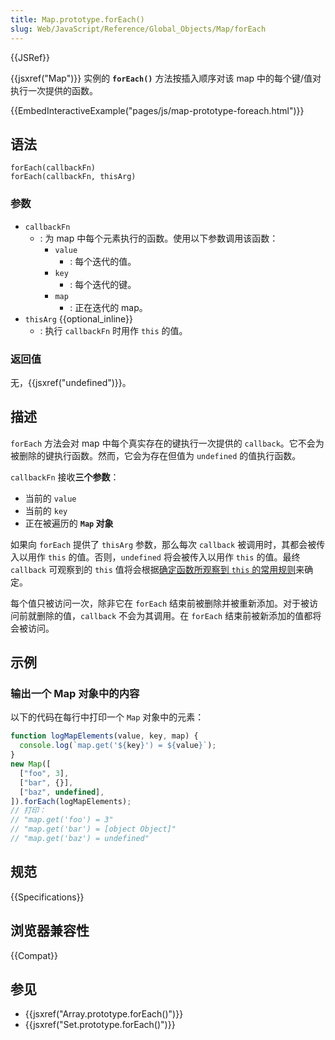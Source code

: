 ```yaml
---
title: Map.prototype.forEach()
slug: Web/JavaScript/Reference/Global_Objects/Map/forEach
---
```


{{JSRef}}

{{jsxref("Map")}} 实例的 **`forEach()`** 方法按插入顺序对该 map 中的每个键/值对执行一次提供的函数。

{{EmbedInteractiveExample("pages/js/map-prototype-foreach.html")}}

## 语法

```js-nolint
forEach(callbackFn)
forEach(callbackFn, thisArg)
```

### 参数

- `callbackFn`
  - : 为 map 中每个元素执行的函数。使用以下参数调用该函数：
    - `value`
      - : 每个迭代的值。
    - `key`
      - : 每个迭代的键。
    - `map`
      - : 正在迭代的 map。
- `thisArg` {{optional_inline}}
  - : 执行 `callbackFn` 时用作 `this` 的值。

### 返回值

无，{{jsxref("undefined")}}。

## 描述

`forEach` 方法会对 map 中每个真实存在的键执行一次提供的 `callback`。它不会为被删除的键执行函数。然而，它会为存在但值为 `undefined` 的值执行函数。

`callbackFn` 接收**三个参数**：

- 当前的 `value`
- 当前的 `key`
- 正在被遍历的 **`Map` 对象**

如果向 `forEach` 提供了 `thisArg` 参数，那么每次 `callback` 被调用时，其都会被传入以用作 `this` 的值。否则，`undefined` 将会被传入以用作 `this` 的值。最终 `callback` 可观察到的 `this` 值将会根据[确定函数所观察到 `this` 的常用规则](/zh-CN/docs/Web/JavaScript/Reference/Operators/this)来确定。

每个值只被访问一次，除非它在 `forEach` 结束前被删除并被重新添加。对于被访问前就删除的值，`callback` 不会为其调用。在 `forEach` 结束前被新添加的值都将会被访问。

## 示例

### 输出一个 Map 对象中的内容

以下的代码在每行中打印一个 `Map` 对象中的元素：

```js
function logMapElements(value, key, map) {
  console.log(`map.get('${key}') = ${value}`);
}
new Map([
  ["foo", 3],
  ["bar", {}],
  ["baz", undefined],
]).forEach(logMapElements);
// 打印：
// "map.get('foo') = 3"
// "map.get('bar') = [object Object]"
// "map.get('baz') = undefined"
```

## 规范

{{Specifications}}

## 浏览器兼容性

{{Compat}}

## 参见

- {{jsxref("Array.prototype.forEach()")}}
- {{jsxref("Set.prototype.forEach()")}}

